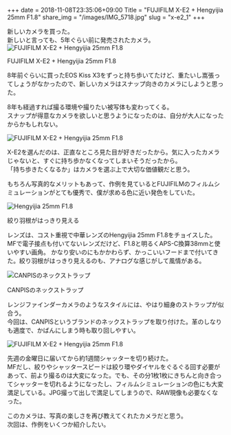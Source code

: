 +++
date  = 2018-11-08T23:35:06+09:00
Title = "FUJIFILM X-E2 + Hengyijia 25mm F1.8"
share_img = "/images/IMG_5718.jpg"
slug = "x-e2_1"
+++

新しいカメラを買った。  
新しいと言っても、5年ぐらい前に発売されたカメラ。
![FUJIFILM X-E2 + Hengyijia 25mm F1.8](/images/IMG_5690.jpg)
<p class="caption">FUJIFILM X-E2 + Hengyijia 25mm F1.8</p>

8年前ぐらいに買ったEOS Kiss X3をずっと持ち歩いてたけど、重たいし嵩張ってしょうがなかったので、新しいカメラはスナップ向きのカメラにしようと思った。

8年も経過すれば撮る環境や撮りたい被写体も変わってくる。<br>スナップが得意なカメラを欲しいと思うようになったのは、自分が大人になったからかもしれない。

![FUJIFILM X-E2 + Hengyijia 25mm F1.8](/images/IMG_5700.jpg)

X-E2を選んだのは、正直なところ見た目が好きだったから。気に入ったカメラじゃないと、すぐに持ち歩かなくなってしまいそうだったから。  
「持ち歩きたくなるか」はカメラを選ぶ上で大切な価値観だと思う。  

もちろん写真的なメリットもあって、作例を見ているとFUJIFILMのフィルムシミュレーションがとても優秀で、僕が求める色に近い発色をしていた。

![Hengyijia 25mm F1.8](/images/IMG_8430.jpg)
<p class="caption">絞り羽根がはっきり見える</p>

レンズは、コスト重視で中華レンズのHengyijia 25mm F1.8をチョイスした。MFで電子接点も付いてないレンズだけど、F1.8と明るくAPS-C換算38mmと使いやすい画角。
かなり安いのにもかかわらず、かっこいいフードまで付いてきた。絞り羽根がはっきり見えるのも、アナログな感じがして風情がある。

![CANPISのネックストラップ](/images/IMG_5708.jpg)
<p class="caption">CANPISのネックストラップ</p>

レンジファインダーカメラのようなスタイルには、やはり細身のストラップが似合う。  
今回は、CANPISというブランドのネックストラップを取り付けた。革のしなりも適度で、かばんにしまう時も取り回しやすい。

![FUJIFILM X-E2 + Hengyijia 25mm F1.8](/images/IMG_5718.jpg)

先週の金曜日に届いてから約1週間シャッターを切り続けた。  
MFだし、絞りやシャッタースピードは絞り環やダイヤルをぐるぐる回す必要があって、前より撮るのは大変になった。でも、その分1枚1枚にきちんと向き合ってシャッターを切れるようになったし、フィルムシミュレーションの色にも大変満足している。JPG撮って出しで満足してしまうので、RAW現像も必要なくなった。

このカメラは、写真の楽しさを再び教えてくれたカメラだと思う。  
次回は、作例をいくつか紹介したい。